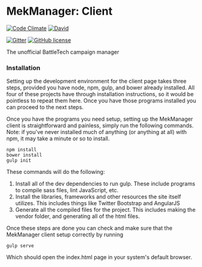 # MekManager: Client

[![Code Climate](https://img.shields.io/codeclimate/github/MekManager/mekmanager_client.svg?style=flat-square)](https://codeclimate.com/github/MekManager/mekmanager_client)
[![David](https://img.shields.io/david/dev/MekManager/mekmanager_client.svg?style=flat-square)]()

[![Gitter](https://img.shields.io/badge/Gitter-Join%20Chat%20%E2%86%92-1dce73.svg?style=flat-square)](https://gitter.im/MekManager/mekmanager_api?utm_source=badge&utm_medium=badge&utm_campaign=pr-badge)
[![GitHub license](https://img.shields.io/github/license/MekManager/mekmanager_client.svg?style=flat-square)](https://www.gnu.org/copyleft/gpl.html)

The unofficial BattleTech campaign manager

### Installation

Setting up the development environment for the client page takes three steps,
provided you have node, npm, gulp, and bower already installed. All four of
these projects have through installation instructions, so it would be pointless
to repeat them here. Once you have those programs installed you can proceed
to the next steps.

Once you have the programs you need setup, setting up the MekManager client
is straightforward and painless, simply run the following commands.
Note: if you've never installed much of anything (or anything at all) with
npm, it may take a minute or so to install.
```
npm install
bower install
gulp init
```

These commands will do the following:
 1. Install all of the dev dependencies to run gulp. These include programs
    to compile sass files, lint JavaScript, etc.
 2. Install the libraries, frameworks and other resources the site itself
    utilizes. This includes things like Twitter Bootstrap and AngularJS
 3. Generate all the compiled files for the project. This includes making the
    vendor folder, and generating all of the html files.

Once these steps are done you can check and make sure that the MekManager
client setup correctly by running
```
gulp serve
```
Which should open the index.html page in your system's default browser.
